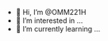 - 👋 Hi, I’m @OMM221H
- 👀 I’m interested in ...
- 🌱 I’m currently learning ...


<!---
OMM221H/OMM221H is a ✨ special ✨ repository because its `README.md` (this file) appears on your GitHub profile.
You can click the Preview link to take a look at your changes.
--->
